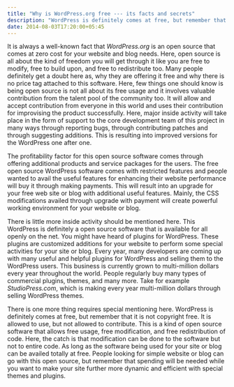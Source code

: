 ```yaml
---
title: "Why is WordPress.org free --- its facts and secrets"
description: "WordPress is definitely comes at free, but remember that it is not copyright free."
date: 2014-08-03T17:20:00+05:45
---
```


It is always a well-known fact that _WordPress.org_ is an open source that comes at zero cost for your website and blog needs. Here, open source is all about the kind of freedom you will get through it like you are free to modify, free to build upon, and free to redistribute too. Many people definitely get a doubt here as, why they are offering it free and why there is no price tag attached to this software. Here, few things one should know is being open source is not all about its free usage and it involves valuable contribution from the talent pool of the community too. It will allow and accept contribution from everyone in this world and uses their contribution for improvising the product successfully. Here, major inside activity will take place in the form of support to the core development team of this project in many ways through reporting bugs, through contributing patches and through suggesting additions. This is resulting into improved versions for the WordPress one after one.

The profitability factor for this open source software comes through offering additional products and service packages for the users. The free open source WordPress software comes with restricted features and people wanted to avail the useful features for enhancing their website performance will buy it through making payments. This will result into an upgrade for your free web site or blog with additional useful features. Mainly, the CSS modifications availed through upgrade with payment will create powerful working environment for your website or blog.

There is little more inside activity should be mentioned here. This WordPress is definitely a open source software that is available for all openly on the net. You might have heard of plugins for WordPress. These plugins are customized additions for your website to perform some special activities for your site or blog. Every year, many developers are coming up with many useful and helpful plugins for WordPress and selling them to the WordPress users. This business is currently grown to multi-million dollars every year throughout the world. People regularly buy many types of commercial plugins, themes, and many more. Take for example _StudioPress.com_, which is making every year multi-million dollars through selling WordPress themes.

There is one more thing requires special mentioning here. WordPress is definitely comes at free, but remember that it is not copyright free. It is allowed to use, but not allowed to contribute. This is a kind of open source software that allows free usage, free modification, and free redistribution of code. Here, the catch is that modification can be done to the software but not to entire code. As long as the software being used for your site or blog can be availed totally at free. People looking for simple website or blog can go with this open source, but remember that spending will be needed while you want to make your site further more dynamic and efficient with special themes and plugins.
